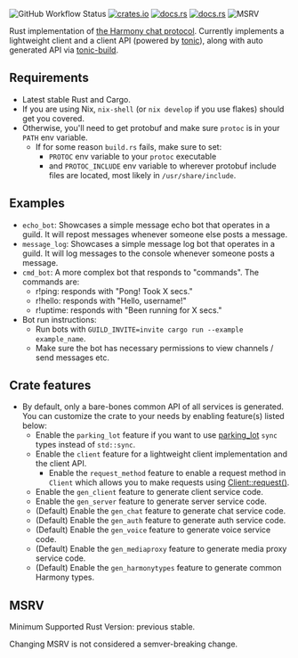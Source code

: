 ![GitHub Workflow Status](https://img.shields.io/github/workflow/status/yusdacra/harmony_rust_sdk/Rust)
[![crates.io](https://img.shields.io/crates/v/harmony_rust_sdk)](https://crates.io/crates/harmony_rust_sdk)
[![docs.rs](https://docs.rs/harmony_rust_sdk/badge.svg)](https://docs.rs/harmony_rust_sdk)
[![docs.rs](https://img.shields.io/badge/docs-master-blue)](https://harmonyapp.io/harmony_rust_sdk)
![MSRV](https://img.shields.io/badge/MSRV-previous%20stable-red)

Rust implementation of [the Harmony chat protocol](https://github.com/harmony-development).
Currently implements a lightweight client and a client API (powered by [tonic](https://crates.io/crates/tonic)), along with auto generated API via [tonic-build](https://crates.io/crates/tonic-build).

## Requirements
- Latest stable Rust and Cargo.
- If you are using Nix, `nix-shell` (or `nix develop` if you use flakes) should get you covered.
- Otherwise, you'll need to get protobuf and make sure `protoc` is in your `PATH` env variable.
  - If for some reason `build.rs` fails, make sure to set: 
    - `PROTOC` env variable to your `protoc` executable
    - and `PROTOC_INCLUDE` env variable to wherever protobuf include files are located, most likely in `/usr/share/include`.

## Examples
- `echo_bot`: Showcases a simple message echo bot that operates in a guild. It will repost messages whenever someone else posts a message.
- `message_log`: Showcases a simple message log bot that operates in a guild. It will log messages to the console whenever someone posts a message.
- `cmd_bot`: A more complex bot that responds to "commands". The commands are:
  - r!ping: responds with "Pong! Took X secs."
  - r!hello: responds with "Hello, username!"
  - r!uptime: responds with "Been running for X secs."
- Bot run instructions:
  - Run bots with `GUILD_INVITE=invite cargo run --example example_name`.
  - Make sure the bot has necessary permissions to view channels / send messages etc.

## Crate features
- By default, only a bare-bones common API of all services is generated. You can customize the crate to your needs by enabling feature(s) listed below:
  - Enable the `parking_lot` feature if you want to use [parking_lot](https://github.com/Amanieu/parking_lot) `sync` types instead of `std::sync`.
  - Enable the `client` feature for a lightweight client implementation and the client API.
    - Enable the `request_method` feature to enable a request method in `Client` which allows you to make requests using [Client::request()](https://harmonyapp.io/harmony_rust_sdk/harmony_rust_sdk/client/struct.Client.html#method.request).
  - Enable the `gen_client` feature to generate client service code.
  - Enable the `gen_server` feature to generate server service code.
  - (Default) Enable the `gen_chat` feature to generate chat service code.
  - (Default) Enable the `gen_auth` feature to generate auth service code.
  - (Default) Enable the `gen_voice` feature to generate voice service code.
  - (Default) Enable the `gen_mediaproxy` feature to generate media proxy service code.
  - (Default) Enable the `gen_harmonytypes` feature to generate common Harmony types.

## MSRV
Minimum Supported Rust Version: previous stable.

Changing MSRV is not considered a semver-breaking change.
